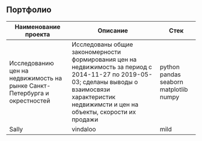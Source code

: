 ## Портфолио

Наименование проекта | Описание | Стек      |
------- | ---------------- | ---------- |
Исследованию цен на недвижимость на рынке Санкт-Петербурга и окрестностей  | Исследованы общие закономерности формирования цен на недвижимость за период с 2014-11-27 по 2019-05-03; сделаны выводы о взаимосвязи характеристик недвижимсти и цен на объекты, скорости их продажи | python pandas seaborn matplotlib numpy
Sally  | vindaloo        | mild       | 



